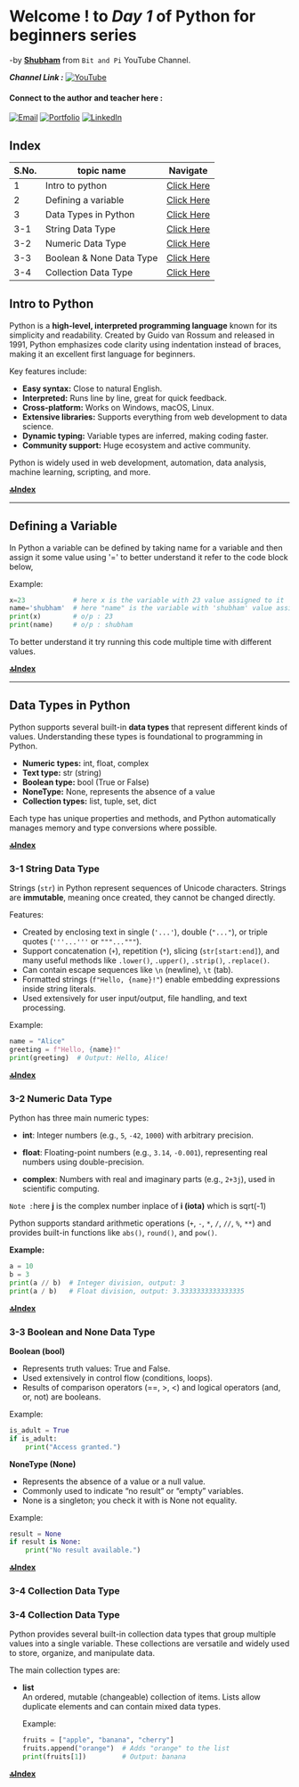 # Welcome ! to *Day 1* of Python for beginners series
-by **[Shubham](https://github.com/Shubham-S151)** from `Bit and Pi` YouTube Channel.

***Channel Link :*** [![YouTube](https://img.shields.io/badge/YouTube-Bit_and_Pi-red?logo=youtube&style=for-the-badge)](https://www.youtube.com/@BitandPi)

#### Connect to the author and teacher here :
[![Email](https://img.shields.io/badge/Email-%23D14836.svg?style=for-the-badge&logo=gmail&logoColor=white)](mailto:shubhamsharma15104@gmail.com)
[![Portfolio](https://img.shields.io/badge/Portfolio-%23000000.svg?style=for-the-badge&logo=firefox&logoColor=white)](https://sites.google.com/view/shubham-sharma-portfolio/home)
[![LinkedIn](https://img.shields.io/badge/LinkedIn-%230077B5.svg?style=for-the-badge&logo=linkedin&logoColor=white)](https://www.linkedin.com/in/shubham-data-science)  

## Index
|S.No.|topic name|Navigate|
|--|--|--|
|1|Intro to python|[Click Here](#intro-to-python)|
|2|Defining a variable|[Click Here](#defining-a-variable)|
|3|Data Types in Python|[Click Here](#data-types-in-python)|
|3-1|String Data Type|[Click Here](#3-1-string-data-type)|
|3-2|Numeric Data Type|[Click Here](#3-2-numeric-data-type)|
|3-3|Boolean & None Data Type|[Click Here](#3-3-boolean-and-none-data-type)|
|3-4|Collection Data Type|[Click Here](#3-4-collection-data-type)|


## Intro to Python


Python is a **high-level, interpreted programming language** known for its simplicity and readability. Created by Guido van Rossum and released in 1991, Python emphasizes code clarity using indentation instead of braces, making it an excellent first language for beginners.

Key features include:
- **Easy syntax:** Close to natural English.
- **Interpreted:** Runs line by line, great for quick feedback.
- **Cross-platform:** Works on Windows, macOS, Linux.
- **Extensive libraries:** Supports everything from web development to data science.
- **Dynamic typing:** Variable types are inferred, making coding faster.
- **Community support:** Huge ecosystem and active community.

Python is widely used in web development, automation, data analysis, machine learning, scripting, and more.

**[🔝Index](#index)**

---

## Defining a Variable

In Python a variable can be defined by taking name for a variable and then assign it some value using '=' to better understand it refer to the code block below,

Example:
```python
x=23            # here x is the variable with 23 value assigned to it 
name='shubham'  # here "name" is the variable with 'shubham' value assigned to it 
print(x)        # o/p : 23
print(name)     # o/p : shubham
```
To better understand it try running this code multiple time with different values.

**[🔝Index](#index)**

---
## Data Types in Python

Python supports several built-in **data types** that represent different kinds of values. Understanding these types is foundational to programming in Python.

- **Numeric types:** int, float, complex
- **Text type:** str (string)
- **Boolean type:** bool (True or False)
- **NoneType:** None, represents the absence of a value
- **Collection types:** list, tuple, set, dict

Each type has unique properties and methods, and Python automatically manages memory and type conversions where possible.

**[🔝Index](#index)**

### 3-1 String Data Type

Strings (`str`) in Python represent sequences of Unicode characters. Strings are **immutable**, meaning once created, they cannot be changed directly.

Features:
- Created by enclosing text in single (`'...'`), double (`"..."`), or triple quotes (`'''...'''` or `"""..."""`).
- Support concatenation (`+`), repetition (`*`), slicing (`str[start:end]`), and many useful methods like `.lower()`, `.upper()`, `.strip()`, `.replace()`.
- Can contain escape sequences like `\n` (newline), `\t` (tab).
- Formatted strings (`f"Hello, {name}!"`) enable embedding expressions inside string literals.
- Used extensively for user input/output, file handling, and text processing.

Example:
```python
name = "Alice"
greeting = f"Hello, {name}!"
print(greeting)  # Output: Hello, Alice!
```

**[🔝Index](#index)**

### 3-2 Numeric Data Type

Python has three main numeric types:

- **int**: Integer numbers (e.g., `5`, `-42`, `1000`) with arbitrary precision.

- **float**: Floating-point numbers (e.g., `3.14`, `-0.001`), representing real numbers using double-precision.

- **complex**: Numbers with real and imaginary parts (e.g., `2+3j`), used in scientific computing.

`Note :`here **j** is the complex number inplace of **i (iota)** which is sqrt(-1)

Python supports standard arithmetic operations (`+`, `-`, `*`, `/`, `//`, `%`, `**`) and provides built-in functions like `abs()`, `round()`, and `pow()`.

**Example:**

```python
a = 10
b = 3
print(a // b)  # Integer division, output: 3
print(a / b)   # Float division, output: 3.3333333333333335
```

**[🔝Index](#index)**

### 3-3 Boolean and None Data Type

**Boolean (bool)**
- Represents truth values: True and False.
- Used extensively in control flow (conditions, loops).
- Results of comparison operators (==, >, <) and logical operators (and, or, not) are booleans.

Example:

```python
is_adult = True
if is_adult:
    print("Access granted.")
```

**NoneType (None)**

- Represents the absence of a value or a null value.
- Commonly used to indicate “no result” or “empty” variables.
- None is a singleton; you check it with is None not equality.

Example:

```python
result = None
if result is None:
    print("No result available.")
```

**[🔝Index](#index)**

### 3-4 Collection Data Type

### 3-4 Collection Data Type

Python provides several built-in collection data types that group multiple values into a single variable. These collections are versatile and widely used to store, organize, and manipulate data.

The main collection types are:

- **list**  
  An ordered, mutable (changeable) collection of items. Lists allow duplicate elements and can contain mixed data types.

  Example:

  ```python
  fruits = ["apple", "banana", "cherry"]
  fruits.append("orange")  # Adds "orange" to the list
  print(fruits[1])         # Output: banana
  ``` 

**[🔝Index](#index)**
